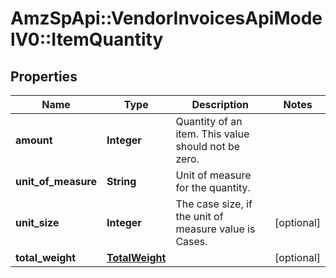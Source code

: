 # AmzSpApi::VendorInvoicesApiModelV0::ItemQuantity

## Properties
Name | Type | Description | Notes
------------ | ------------- | ------------- | -------------
**amount** | **Integer** | Quantity of an item. This value should not be zero. | 
**unit_of_measure** | **String** | Unit of measure for the quantity. | 
**unit_size** | **Integer** | The case size, if the unit of measure value is Cases. | [optional] 
**total_weight** | [**TotalWeight**](TotalWeight.md) |  | [optional] 

